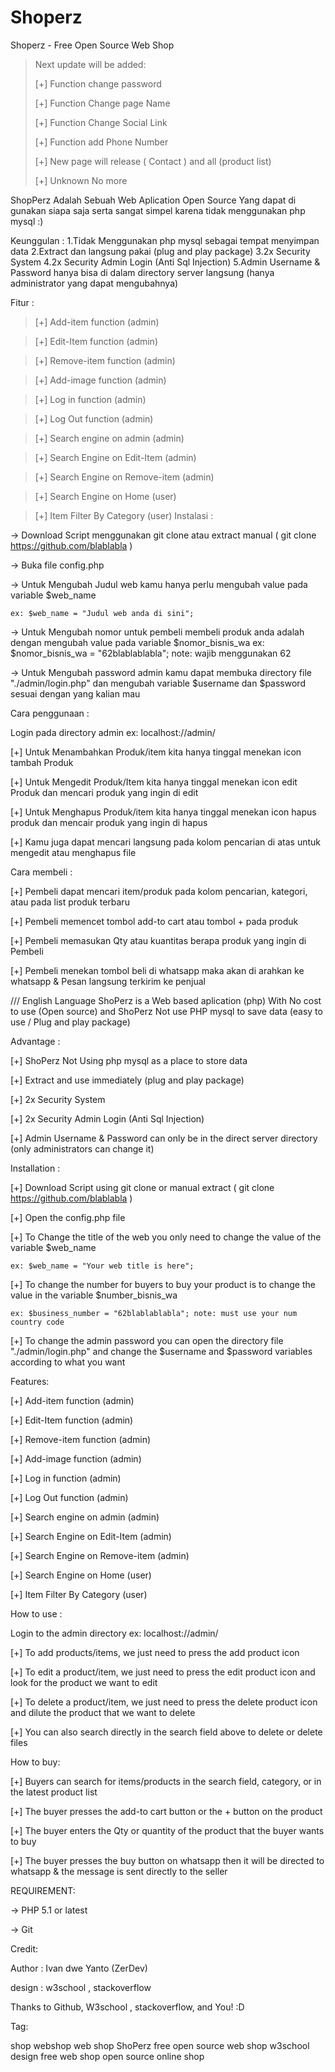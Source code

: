 # Shoperz
Shoperz - Free Open Source Web Shop

>Next update will be added:
>
>[+] Function change password
>
>[+] Function Change page Name
>
>[+] Function Change Social Link
>
>[+] Function add Phone Number
>
>[+] New page will release ( Contact ) and all (product list)
>
>[+] Unknown No more



ShopPerz Adalah Sebuah Web Aplication Open Source Yang dapat di gunakan siapa saja serta sangat simpel karena tidak menggunakan php mysql :)


Keunggulan :
1.Tidak Menggunakan php mysql sebagai tempat menyimpan data
2.Extract dan langsung pakai (plug and play package)
3.2x Security System
4.2x Security Admin Login (Anti Sql Injection)
5.Admin Username & Password hanya bisa di dalam directory server langsung (hanya administrator yang dapat mengubahnya)

Fitur : 
>[+] Add-item function (admin)

>[+] Edit-Item function (admin)

>[+] Remove-item function (admin)

>[+] Add-image function (admin)

>[+] Log in function (admin)

>[+] Log Out function (admin)

>[+] Search engine on admin (admin)

>[+] Search Engine on Edit-Item (admin)

>[+] Search Engine on Remove-item (admin)

>[+] Search Engine on Home (user)

>[+] Item Filter By Category (user)
Instalasi :

-> Download Script menggunakan git clone atau extract manual ( git clone https://github.com/blablabla )

-> Buka file config.php

-> Untuk Mengubah Judul web kamu hanya perlu mengubah value pada variable $web_name

    ex: $web_name = "Judul web anda di sini";
    
-> Untuk Mengubah nomor untuk pembeli membeli produk anda adalah dengan mengubah value pada variable $nomor_bisnis_wa
    ex: $nomor_bisnis_wa = "62blablablabla"; note: wajib menggunakan 62
    
-> Untuk Mengubah password admin kamu dapat membuka directory file "./admin/login.php" dan mengubah variable $username dan $password sesuai dengan yang kalian mau



Cara penggunaan : 

Login pada directory admin ex: localhost://admin/

[+] Untuk Menambahkan Produk/item kita hanya tinggal menekan icon tambah Produk

[+] Untuk Mengedit Produk/Item kita hanya tinggal menekan icon edit Produk dan mencari produk yang ingin di edit

[+] Untuk Menghapus Produk/item kita hanya tinggal menekan icon hapus produk dan mencair produk yang ingin di hapus

[+] Kamu juga dapat mencari langsung pada kolom pencarian di atas untuk mengedit atau menghapus file


Cara membeli : 

[+] Pembeli dapat mencari item/produk pada kolom pencarian, kategori, atau pada list produk terbaru

[+] Pembeli memencet tombol add-to cart atau tombol + pada produk 

[+] Pembeli memasukan Qty atau kuantitas berapa produk yang ingin di Pembeli

[+] Pembeli menekan tombol beli di whatsapp maka akan di arahkan ke whatsapp & Pesan langsung terkirim ke penjual







/// English Language
ShoPerz is a Web based aplication (php) With No cost to use (Open source) and ShoPerz Not use PHP mysql to save data (easy to use / Plug and play package)


Advantage :

[+] ShoPerz Not Using php mysql as a place to store data

[+] Extract and use immediately (plug and play package)

[+] 2x Security System

[+] 2x Security Admin Login (Anti Sql Injection)

[+] Admin Username & Password can only be in the direct server directory (only administrators can change it)



Installation :

[+] Download Script using git clone or manual extract ( git clone https://github.com/blablabla )

[+] Open the config.php file

[+] To Change the title of the web you only need to change the value of the variable $web_name

    ex: $web_name = "Your web title is here";

[+] To change the number for buyers to buy your product is to change the value in the variable $number_bisnis_wa

    ex: $business_number = "62blablablabla"; note: must use your num country code
[+] To change the admin password you can open the directory file "./admin/login.php" and change the $username and $password variables according to what you want




Features: 

[+] Add-item function (admin)

[+] Edit-Item function (admin)

[+] Remove-item function (admin)

[+] Add-image function (admin)

[+] Log in function (admin)

[+] Log Out function (admin)

[+] Search engine on admin (admin)

[+] Search Engine on Edit-Item (admin)

[+] Search Engine on Remove-item (admin)

[+] Search Engine on Home (user)

[+] Item Filter By Category (user)



How to use :

Login to the admin directory ex: localhost://admin/

[+] To add products/items, we just need to press the add product icon

[+] To edit a product/item, we just need to press the edit product icon and look for the product we want to edit

[+] To delete a product/item, we just need to press the delete product icon and dilute the product that we want to delete

[+] You can also search directly in the search field above to delete or delete files




How to buy:

[+] Buyers can search for items/products in the search field, category, or in the latest product list

[+] The buyer presses the add-to cart button or the + button on the product

[+] The buyer enters the Qty or quantity of the product that the buyer wants to buy

[+] The buyer presses the buy button on whatsapp then it will be directed to whatsapp & the message is sent directly to the seller






REQUIREMENT: 

-> PHP 5.1 or latest

-> Git 



Credit:

Author : Ivan dwe Yanto (ZerDev)

design : w3school , stackoverflow

Thanks to  Github, W3school , stackoverflow, and You! :D




Tag:

shop webshop web shop ShoPerz free open source web shop w3school design free web shop open source online shop


